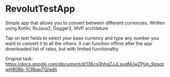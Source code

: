 # RevolutTestApp

Simple app that allows you to convert between different currencies. Written using Kotlin, RxJava2, Dagger2, MVP architeture

Tap on text fields to select your base currency and type any number you want to convert it to all the others. It can function offline after the app downloaded list of rates, but with limited functionality

Original task: https://docs.google.com/document/d/13Ecs3hhgZJJLsugNUwZPUn_9gsqzwH80Bb-1CRbauTQ/edit
